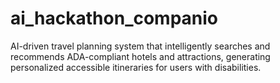 # ai_hackathon_companio
AI-driven travel planning system that intelligently searches and recommends ADA-compliant hotels and attractions, generating personalized accessible itineraries for users with disabilities.
